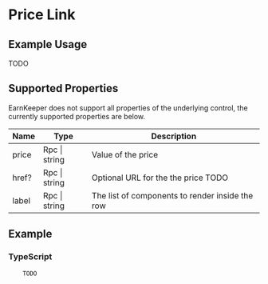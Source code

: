 # Price Link

## Example Usage

TODO

## Supported Properties

EarnKeeper does not support all properties of the underlying control, the currently supported properties are below.

| Name  | Type          | Description                                     |
| ----- | ------------- | ----------------------------------------------- |
| price | Rpc \| string | Value of the price                                               |
| href? | Rpc \| string | Optional URL for the the price   TODO              |
| label | Rpc \| string | The list of components to render inside the row |

## Example

### TypeScript

```typescript
    TODO
```
